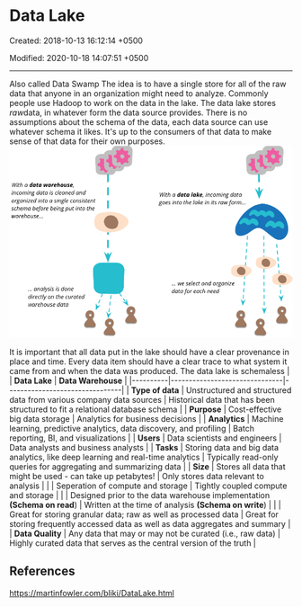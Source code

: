 # Data Lake

Created: 2018-10-13 16:12:14 +0500

Modified: 2020-10-18 14:07:51 +0500

---

Also called Data Swamp
The idea is to have a single store for all of the raw data that anyone in an organization might need to analyze. Commonly people use Hadoop to work on the data in the lake.
The data lake stores *raw*data, in whatever form the data source provides. There is no assumptions about the schema of the data, each data source can use whatever schema it likes. It's up to the consumers of that data to make sense of that data for their own purposes.
![image](media/Data-Lake-image1.png)

It is important that all data put in the lake should have a clear provenance in place and time. Every data item should have a clear trace to what system it came from and when the data was produced.
The data lake is schemaless
|                 | **Data Lake**                                                                   | **Data Warehouse**                                                                |
|----------|-------------------------------|--------------------------------|
| **Type of data** | Unstructured and structured data from various company data sources              | Historical data that has been structured to fit a relational database schema      |
| **Purpose**      | Cost-effective big data storage                                                 | Analytics for business decisions                                                  |
| **Analytics**    | Machine learning, predictive analytics, data discovery, and profiling           | Batch reporting, BI, and visualizations                                           |
| **Users**        | Data scientists and engineers                                                   | Data analysts and business analysts                                               |
| **Tasks**        | Storing data and big data analytics, like deep learning and real-time analytics | Typically read-only queries for aggregating and summarizing data                  |
| **Size**         | Stores all data that might be used - can take up petabytes!                     | Only stores data relevant to analysis                                             |
|                 | Seperation of compute and storage                                               | Tightly coupled compute and storage                                               |
|                 | Designed prior to the data warehouse implementation **(Schema on read**)        | Written at the time of analysis **(Schema on write**)                             |
|                 | Great for storing granular data; raw as well as processed data                  | Great for storing frequently accessed data as well as data aggregates and summary |
| **Data Quality** | Any data that may or may not be curated (i.e., raw data)                        | Highly curated data that serves as the central version of the truth               |

## References

<https://martinfowler.com/bliki/DataLake.html>
